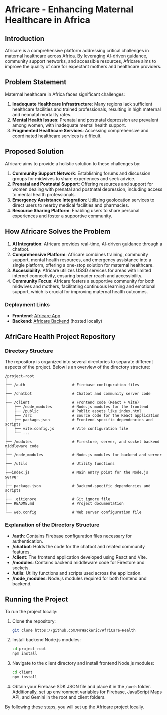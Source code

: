 # Africare - Enhancing Maternal Healthcare in Africa

## Introduction

Africare is a comprehensive platform addressing critical challenges in maternal healthcare across Africa. By leveraging AI-driven guidance, community support networks, and accessible resources, Africare aims to improve the quality of care for expectant mothers and healthcare providers.

## Problem Statement

Maternal healthcare in Africa faces significant challenges:

1. **Inadequate Healthcare Infrastructure**: Many regions lack sufficient healthcare facilities and trained professionals, resulting in high maternal and neonatal mortality rates.
2. **Mental Health Issues**: Prenatal and postnatal depression are prevalent among women, with inadequate mental health support.
3. **Fragmented Healthcare Services**: Accessing comprehensive and coordinated healthcare services is difficult.

## Proposed Solution

Africare aims to provide a holistic solution to these challenges by:

1. **Community Support Network**: Establishing forums and discussion groups for midwives to share experiences and seek advice.
2. **Prenatal and Postnatal Support**: Offering resources and support for women dealing with prenatal and postnatal depression, including access to mental health professionals.
3. **Emergency Assistance Integration**: Utilizing geolocation services to direct users to nearby medical facilities and pharmacies.
4. **Resource Sharing Platform**: Enabling users to share personal experiences and foster a supportive community.

## How Africare Solves the Problem

1. **AI Integration**: Africare provides real-time, AI-driven guidance through a chatbot.
2. **Comprehensive Platform**: Africare combines training, community support, mental health resources, and emergency assistance into a single platform, offering a one-stop solution for maternal healthcare.
3. **Accessibility**: Africare utilizes USSD services for areas with limited internet connectivity, ensuring broader reach and accessibility.
4. **Community Focus**: Africare fosters a supportive community for both midwives and mothers, facilitating continuous learning and emotional support, which is crucial for improving maternal health outcomes.

### Deployment Links
- **Frontend**: [Africare App](https://africare-app.netlify.app)
- **Backend**: [Africare Backend](https://africare.loca.lt) (hosted locally)

## AfriCare Health Project Repository

### Directory Structure

The repository is organized into several directories to separate different aspects of the project. Below is an overview of the directory structure:

```
/project-root
│
├── /auth                     # Firebase configuration files
│
├── /chatbot                  # Chatbot and community server code
│
├── /client                   # Frontend code (React + Vite)
│   ├── /node_modules         # Node.js modules for the frontend
│   ├── /public               # Public assets like index.html
│   ├── /src                  # Source code for the React application
│   ├── package.json          # Frontend-specific dependencies and scripts
│   ├── vite.config.js        # Vite configuration file
│   └── ...
│
├── /modules                  # Firestore, server, and socket backend middleware code
│
├── /node_modules             # Node.js modules for backend and server
│
├── /utils                    # Utility functions
│
├──index.js                   # Main entry point for the Node.js server
│
├── package.json              # Backend-specific dependencies and scripts
│
├── .gitignore                # Git ignore file
├── README.md                 # Project documentation
│
└── web.config                # Web server configuration file
```

### Explanation of the Directory Structure

- **/auth**: Contains Firebase configuration files necessary for authentication.
- **/chatbot**: Holds the code for the chatbot and related community features.
- **/client**: The frontend application developed using React and Vite.
- **/modules**: Contains backend middleware code for Firestore and sockets.
- **/utils**: Utility functions and scripts used across the application.
- **/node_modules**: Node.js modules required for both frontend and backend.

## Running the Project

To run the project locally:

1. Clone the repository:
   ```bash
   git clone https://github.com/MrHackeric/AfriCare-Health
   ```

2. Install backend Node.js modules:
   ```bash
   cd project-root
   npm install
   ```

3. Navigate to the client directory and install frontend Node.js modules:
   ```bash
   cd client
   npm install
   ```

4. Obtain your Firebase SDK JSON file and place it in the `/auth` folder. Additionally, set up environment variables for Firebase, JavaScript Maps API, and Gemini in the root and client folders.

By following these steps, you will set up the Africare project locally.